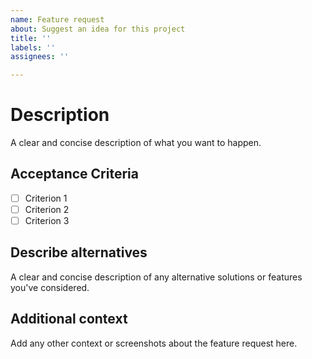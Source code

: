 ```yaml
---
name: Feature request
about: Suggest an idea for this project
title: ''
labels: ''
assignees: ''

---
```


# Description

A clear and concise description of what you want to happen.

## Acceptance Criteria
- [ ] Criterion 1
- [ ] Criterion 2
- [ ] Criterion 3

## Describe alternatives
A clear and concise description of any alternative solutions or features you've considered.

## Additional context
Add any other context or screenshots about the feature request here.

